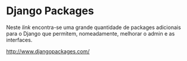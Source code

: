 # Django Packages #

Neste _link_ encontra-se uma grande quantidade de packages adicionais
para o Django que permitem, nomeadamente, melhorar o admin e as interfaces.

http://www.djangopackages.com/